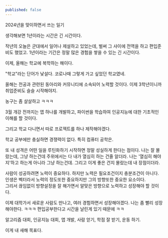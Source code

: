 ```yaml
---
published: false
---
```

2024년을 맞이하면서 쓰는 일기

생각해보면 1년이라는 시간은 긴 시간이다.

작년의 오늘은 군대에서 일어나 제설하고 있었는데, 벌써 그 사이에 전역을 하고 편입준비도 했었고. 1년이라는 기간은 정말 많은 경험을 쌓을 수 있는 긴 시간이다.

이제, 올해는 학교에 복학하는 해이다.

"학교"라는 단어가 낯설다. 코로나때 그렇게 가고 싶었던 학교였네.

올해는 전공과 관련된 동아리와 커뮤니티에 소속되어 노력할 것이다. 이제 3학년이니까 취업준비도 슬슬 시작해야지.

농구는 좀 살살하고 ㅋㅋㅋ

3월 개강 전까지는 앱 하나를 개발하고, 파이썬을 학습하여 인공지능에 대한 기초적인 이해를 할 것이다.

그리고 학교 다니면서 따로 프로젝트를 하나 제작해야겠다.

학교 공부에만 충실하면 경쟁력이 없다. 특히 컴퓨터 공학은.

또 내 성격은 어떤 일을 루틴화하기 시작하면 정말 성실하게 한다는 점이다.
나는 잘 몰랐는데, 그냥 하는건데 주위에서는 다 내가 열심히 하는 건줄 알더라.
나는 '열심히 해야지'하고 하는게 아니라 그냥 하는건데. 그리고 이게 좋은 건지 몰랐는데 내 장점이더라.

사람이 성공하려면 노력이 중요하다. 하지만 노력은 필요조건이지 충분조건이 아니다. 
인생은 벡터라서 노력의 정도또한 중요하지만 그의 방향또한 중요한 요소이다.  
그리서 끊임없이 방향설정을 잘 해가면서 알맞은 방향으로 노력하고 성장해야 할 것이다.

이제 대학가서 새로운 사람도 만나고, 여러 경험하면서 성장해야겠다. 
나는 좀 빨리 성장해야한다. ㅋㅋㅋ 편입공부한다고 시간을 날린게 있기 때문에 ㅋㅋ

알고리즘 대회, 인공지능 대회, 앱 개발, 사람 얻기, 학점 잘 받기, 운동 하기.

이게 내 새해 목표다.